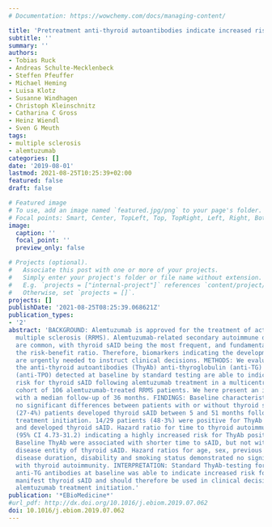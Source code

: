 ```yaml
---
# Documentation: https://wowchemy.com/docs/managing-content/

title: 'Pretreatment anti-thyroid autoantibodies indicate increased risk for thyroid autoimmunity secondary to alemtuzumab: A prospective cohort study'
subtitle: ''
summary: ''
authors:
- Tobias Ruck
- Andreas Schulte-Mecklenbeck
- Steffen Pfeuffer
- Michael Heming
- Luisa Klotz
- Susanne Windhagen
- Christoph Kleinschnitz
- Catharina C Gross
- Heinz Wiendl
- Sven G Meuth
tags:
- multiple sclerosis
- alemtuzumab
categories: []
date: '2019-08-01'
lastmod: 2021-08-25T10:25:39+02:00
featured: false
draft: false

# Featured image
# To use, add an image named `featured.jpg/png` to your page's folder.
# Focal points: Smart, Center, TopLeft, Top, TopRight, Left, Right, BottomLeft, Bottom, BottomRight.
image:
  caption: ''
  focal_point: ''
  preview_only: false

# Projects (optional).
#   Associate this post with one or more of your projects.
#   Simply enter your project's folder or file name without extension.
#   E.g. `projects = ["internal-project"]` references `content/project/deep-learning/index.md`.
#   Otherwise, set `projects = []`.
projects: []
publishDate: '2021-08-25T08:25:39.068621Z'
publication_types:
- '2'
abstract: 'BACKGROUND: Alemtuzumab is approved for the treatment of active relapsing-remitting
  multiple sclerosis (RRMS). Alemtuzumab-related secondary autoimmune disorders (sAID)
  are common, with thyroid sAID being the most frequent, and fundamentally affect
  the risk-benefit ratio. Therefore, biomarkers indicating the development of sAID
  are urgently needed to instruct clinical decisions. METHODS: We evaluated whether
  the anti-thyroid autoantibodies (ThyAb) anti-thyroglobulin (anti-TG) and anti-thyroid-peroxidase
  (anti-TPO) detected at baseline by standard testing are able to indicate increased
  risk for thyroid sAID following alemtuzumab treatment in a multicentre prospective
  cohort of 106 alemtuzumab-treated RRMS patients. We here present an interim-analysis
  with a median follow-up of 36 months. FINDINGS: Baseline characteristics demonstrated
  no significant differences between patients with or without thyroid sAID. 29/106
  (27·4%) patients developed thyroid sAID between 5 and 51 months following alemtuzumab
  treatment initiation. 14/29 patients (48·3%) were positive for ThyAb at baseline
  and developed thyroid sAID. Hazard ratio for time to thyroid autoimmunity was 12.15
  (95% CI 4.73-31.2) indicating a highly increased risk for ThyAb positive patients.
  Baseline ThyAb were associated with shorter time to sAID, but not with a specific
  disease entity of thyroid sAID. Hazard ratios for age, sex, previous treatment,
  disease duration, disability and smoking status demonstrated no significant association
  with thyroid autoimmunity. INTERPRETATION: Standard ThyAb-testing for anti-TPO and
  anti-TG antibodies at baseline was able to indicate increased risk for clinically
  manifest thyroid sAID and should therefore be used in clinical decisions concerning
  alemtuzumab treatment initiation.'
publication: '*EBioMedicine*'
#url_pdf: http://dx.doi.org/10.1016/j.ebiom.2019.07.062
doi: 10.1016/j.ebiom.2019.07.062
---
```


